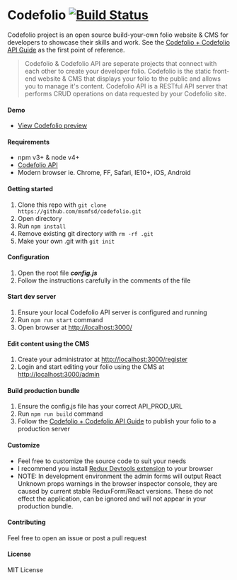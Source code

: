 # Codefolio [![Build Status](https://travis-ci.org/msmfsd/codefolio.svg?token=pQuZQVJCHi2ifpjKbzd7&branch=master)](https://travis-ci.org/msmfsd/codefolio)

Codefolio project is an open source build-your-own folio website & CMS for developers to showcase their skills and work. See the [Codefolio + Codefolio API Guide](https://github.com/msmfsd/codefolio-guide) as the first point of reference.

> Codefolio & Codefolio API are seperate projects that connect with each other to create your developer folio. Codefolio is the static front-end website & CMS that displays your folio to the public and allows you to manage it's content. Codefolio API is a RESTful API server that performs CRUD operations on data requested by your Codefolio site.

#### Demo
- [View Codefolio preview](https://goo.gl/photos/fqhDKEvH9RTejUzY9)

#### Requirements
- npm v3+ & node v4+
- [Codefolio API](https://github.com/msmfsd/codefolio-api)
- Modern browser ie. Chrome, FF, Safari, IE10+, iOS, Android

#### Getting started
1. Clone this repo with ```git clone https://github.com/msmfsd/codefolio.git```
2. Open directory
3. Run ```npm install```
4. Remove existing git directory with ```rm -rf .git```
5. Make your own .git with ```git init```

#### Configuration
1. Open the root file ***config.js***
2. Follow the instructions carefully in the comments of the file

#### Start dev server
1. Ensure your local Codefolio API server is configured and running
2. Run ```npm run start``` command
3. Open browser at [http://localhost:3000/](http://localhost:3000/)

#### Edit content using the CMS
1. Create your administrator at [http://localhost:3000/register](http://localhost:3000/register)
2. Login and start editing your folio using the CMS at [http://localhost:3000/admin](http://localhost:3000/admin)

#### Build production bundle
1. Ensure the config.js file has your correct API_PROD_URL
2. Run ```npm run build``` command
3. Follow the [Codefolio + Codefolio API Guide](https://github.com/msmfsd/codefolio-guide) to publish your folio to a production server

#### Customize
- Feel free to customize the source code to suit your needs
- I recommend you install [Redux Devtools extension](https://github.com/zalmoxisus/redux-devtools-extension) to your browser
- NOTE: In development environment the admin forms will output React Unknown props warnings in the browser inspector console, they are caused by current stable ReduxForm/React versions. These do not effect the application, can be ignored and will not appear in your production bundle.

#### Contributing
Feel free to open an issue or post a pull request

#### License
MIT License
